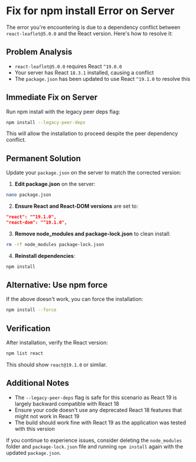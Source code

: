 # Fix for npm install Error on Server

The error you're encountering is due to a dependency conflict between `react-leaflet@5.0.0` and the React version. Here's how to resolve it:

## Problem Analysis
- `react-leaflet@5.0.0` requires React `^19.0.0`
- Your server has React `18.3.1` installed, causing a conflict
- The `package.json` has been updated to use React `^19.1.0` to resolve this

## Immediate Fix on Server

Run npm install with the legacy peer deps flag:

```bash
npm install --legacy-peer-deps
```

This will allow the installation to proceed despite the peer dependency conflict.

## Permanent Solution

Update your `package.json` on the server to match the corrected version:

1. **Edit package.json** on the server:
```bash
nano package.json
```

2. **Ensure React and React-DOM versions** are set to:
```json
"react": "^19.1.0",
"react-dom": "^19.1.0",
```

3. **Remove node_modules and package-lock.json** to clean install:
```bash
rm -rf node_modules package-lock.json
```

4. **Reinstall dependencies**:
```bash
npm install
```

## Alternative: Use npm force

If the above doesn't work, you can force the installation:

```bash
npm install --force
```

## Verification

After installation, verify the React version:

```bash
npm list react
```

This should show `react@19.1.0` or similar.

## Additional Notes

- The `--legacy-peer-deps` flag is safe for this scenario as React 19 is largely backward compatible with React 18
- Ensure your code doesn't use any deprecated React 18 features that might not work in React 19
- The build should work fine with React 19 as the application was tested with this version

If you continue to experience issues, consider deleting the `node_modules` folder and `package-lock.json` file and running `npm install` again with the updated `package.json`.
